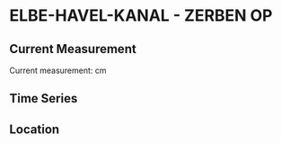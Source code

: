 # ELBE-HAVEL-KANAL - ZERBEN OP

## Current Measurement

Current measurement: <Value topic="rivers/pegel-online/EHK/ZERBEN_OP/measurementValue"/> cm

## Time Series

<TimeSeries topic="rivers/pegel-online/EHK/ZERBEN_OP/measurementValue" period="week" />

## Location

<WorldMap>
  <Marker lat="52.33961334991041" lon="11.957395153939682" labelTopic="rivers/pegel-online/EHK/ZERBEN_OP" />
</WorldMap>
